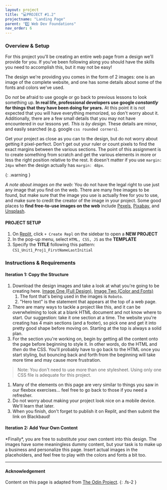 ```yaml
---
layout: project
title: "💻PROJECT #1.2"
projectname: "Landing Page"
parent: "1️⃣ Web Dev Foundations"
nav_order: 6
---
```



### Overview & Setup

For this project you'll be creating an entire web page from a design we'll provide for you. If you've been following along you should have the skills you need to accomplish this, but it may not be easy!

The design we're providing you comes in the form of 2 images: one is an image of the complete website, and one has some details about some of the fonts and colors we've used.

Do *not* be afraid to use google or go back to previous lessons to look something up. **In real life, professional developers use google *constantly* for things that they have been doing for years.** At this point it is not expected that you will have everything memorized, so don't worry about it. Additionally, there are a few small details that you may not have encountered in our lessons yet. *This is by design.* These details are minor, and easily searched (e.g. google `css rounded corners`).

Get your project as close as you can to the design, but do not worry about getting it pixel-perfect. Don't get out your ruler or count pixels to find the exact margins between the various sections. The point of this assignment is to create something from scratch and get the various elements in more or less the right position relative to the rest. It doesn't matter if you use `margin: 24px` when the design actually has `margin: 48px`.

{: .warning }

_A note about images on the web:_ You do not have the legal right to use just any image that you find on the web. There are many free images to be found, but make sure that the image you use is actually free for you to use, and make sure to credit the creator of the image in your project. Some good places to **find free-to-use images on the web** include [Pexels](https://www.pexels.com/), [Pixabay](https://pixabay.com/), and [Unsplash](https://unsplash.com/).


<div class="setup" markdown="block">

#### PROJECT SETUP
1. On [Replit](https://replit.com/~), click `+ Create Repl` on the sidebar to open a **NEW PROJECT**
2. In the pop-up menu, select `HTML, CSS, JS` as the **TEMPLATE**
3. Specify the **TITLE** following this pattern: `CS1_Unit1_Proj1_FirstNameLastInitial`

</div>

### Instructions & Requirements

<div class="task" markdown="block">

#### Iteration 1: Copy the Structure
1. Download the design images and take a look at what you're going to be creating here. [Image One (Full Design)](https://cdn.statically.io/gh/TheOdinProject/curriculum/81a5d553f4073e593d23a6ab00d50eef8620796d/foundations/html_css/project/imgs/01.png), [Image Two (Color and Fonts)](https://cdn.statically.io/gh/TheOdinProject/curriculum/69e40b6fcacf567f77243547b7f89df75dd8c3d0/foundations/html_css/project/imgs/02.png)
    1. The font that's being used in the images is `Roboto`.
    1. "Hero text" is the statement that appears at the top of a web page.
1. There are many ways to tackle a project like this, and it can be overwhelming to look at a blank HTML document and not know where to start. Our suggestion: take it one section at a time. The website you're creating has 4 main sections (and a footer), so pick one and get it into pretty good shape before moving on. Starting at the top is always a solid plan.
1. For the section you're working on, begin by getting all the content onto the page before beginning to style it. In other words, do the HTML and *then* do the CSS. You'll probably have to go back to the HTML once you start styling, but bouncing back and forth from the beginning will take more time and may cause more frustration.
> Note: You don't need to use more than one stylesheet. Using only one CSS file is adequate for this project.
1. Many of the elements on this page are very similar to things you saw in our flexbox exercises... feel free to go back to those if you need a refresher.
1. Do not worry about making your project look nice on a mobile device. We'll learn that later.
1. When you finish, don't forget to publish it on Replit, and then submit the link on Blackbaud!

</div>

#### Iteration 2: Add Your Own Content
<div class="task" markdown="block">
*Finally*, you are free to substitute your own content into this design. The images have some meaningless dummy content, but your task is to make up a business and personalize this page. Insert actual images in the placeholders, and feel free to play with the colors and fonts a bit too.
</div>

---

#### Acknowledgement

Content on this page is adapted from [The Odin Project](www.theodinproject.com).
{: .fs-2 }
